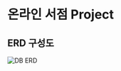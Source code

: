 # 온라인 서점 Project
## ERD 구성도
![DB ERD](https://github.com/user-attachments/assets/9a19d06a-2b72-4e65-b439-8fcf65ada805)

